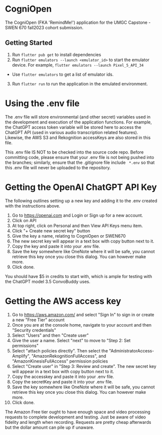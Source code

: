 # CogniOpen

The CogniOpen (FKA 'RemindMe!') application for the UMGC Capstone - SWEN 670 fall2023 cohort submission.

## Getting Started

1. Run `flutter pub get` to install dependencies
2. Run `flutter emulators --launch <emulator_id>` to start the emulator device. For example, `flutter emulators --launch Pixel_5_API_34`
 - Use `flutter emulators` to get a list of emulator ids.
3. Run `flutter run` to run the application in the emulated environment.

# Using the .env file

The .env file will store environmental (and other secret) variables used in the development and execution of the application functions.
For example, the ChatGPT access token variable will be stored here to access the ChatGPT API (used in various audio transcription related features). Likewise, the AWS S3 and Rekognition accessKeys are also stored in this file.

This .env file IS NOT to be checked into the source code repo. Before committing code, please ensure that your .env file is not being pushed into the branches; similarly, ensure that the .gitignore file include ` *.env` so that this .env file will never be uploaded to the repository.

# Getting the OpenAI ChatGPT API Key

The following outlines setting up a new key and adding it to the .env created with the instructions above.

1. Go to https://openai.com and Login or Sign up for a new account. 
2. Click on API
3. At top right, click on Personal and then View API Keys menu item.
4. Click "+ Create new secret key" button
5. Give the key a name, relating to CogniOpen or SWEN670
6. The new secret key will appear in a text box with copy button next to it.
7. Copy the key and paste it into your .env file.
8. Save the key somewhere like OneNote where it will be safe, you cannot retrieve this key once you close this dialog. You can however make more.
9. Click done.

You should have $5 in credits to start with, which is ample for testing with the ChatGPT model 3.5 ConvoBuddy uses.


# Getting the AWS access key

1. Go to https://aws.amazon.com/ and select "Sign In" to sign in or create a new "Free Tier" account
2. Once you are at the console home, navigate to your account and then "Security credentials"
3. Select "Users" and then "Create user"
4. Give the user a name. Select "next" to move to "Step 2: Set permissions"
5. Select "attach policies directly". Then select the "AdministratorAccess-Amplify", "AmazonRekognitionFullAccess", and "AmazonKinesisFullAccess" permission policies
6. Select "Create user" in "Step 3: Review and create".
 The new secret key will appear in a text box with copy button next to it.
7. Copy the accesskey and paste it into your .env file.
8. Copy the secretKey and paste it into your .env file.
9. Save the key somewhere like OneNote where it will be safe, you cannot retrieve this key once you close this dialog. You can however make more.
10. Click done.

The Amazon Free tier ought to have enough space and video processing requests to complete development and testing. Just be aware of video fidelity and length when recording.
Requests are pretty cheap afterwards but the dollar amount can pile up if unaware.